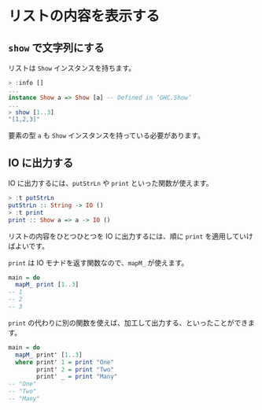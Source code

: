 リストの内容を表示する
======================

`show` で文字列にする
---------------------

リストは `Show` インスタンスを持ちます。

```haskell
> :info []
...
instance Show a => Show [a] -- Defined in ‘GHC.Show’
...
> show [1..3]
"[1,2,3]"
```

要素の型 `a` も `Show` インスタンスを持っている必要があります。


IO に出力する
-------------

IO に出力するには、`putStrLn` や `print` といった関数が使えます。

```haskell
> :t putStrLn
putStrLn :: String -> IO ()
> :t print
print :: Show a => a -> IO ()
```

リストの内容をひとつひとつを IO に出力するには、順に `print` を適用していけばよいです。

`print` は IO モナドを返す関数なので、`mapM_` が使えます。

```haskell
main = do
  mapM_ print [1..3]
-- 1
-- 2
-- 3
```

`print` の代わりに別の関数を使えば、加工して出力する、といったことができます。

```haskell
main = do
  mapM_ print' [1..3]
  where print' 1 = print "One"
        print' 2 = print "Two"
        print' _ = print "Many"
-- "One"
-- "Two"
-- "Many"
```
